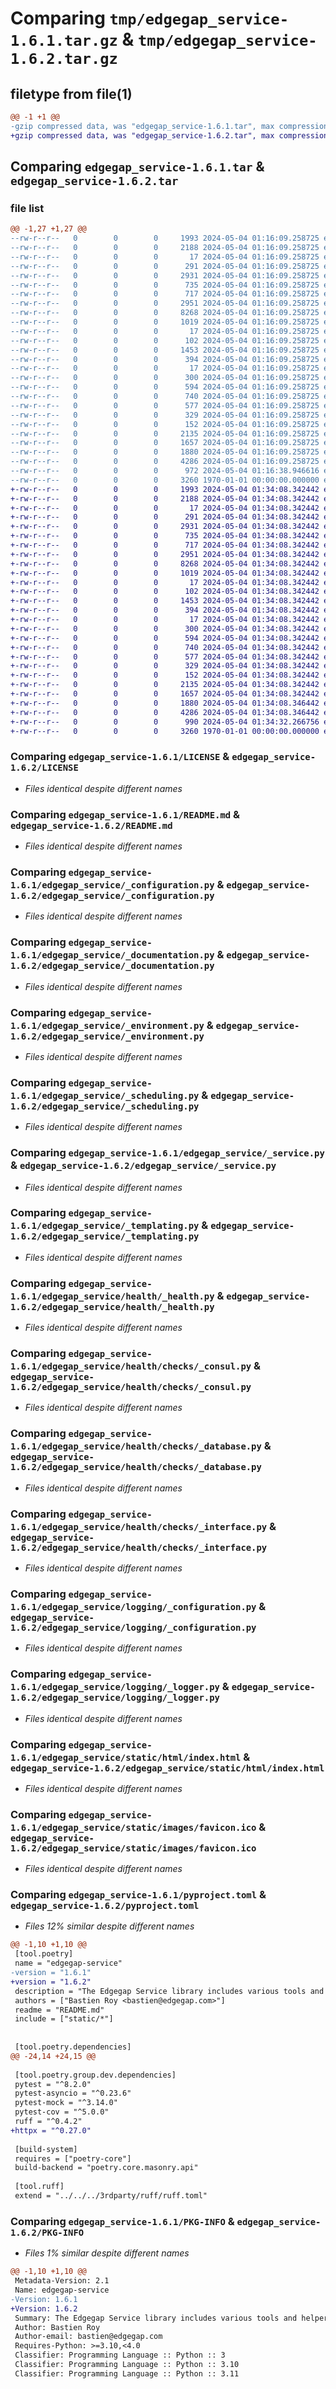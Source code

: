 # Comparing `tmp/edgegap_service-1.6.1.tar.gz` & `tmp/edgegap_service-1.6.2.tar.gz`

## filetype from file(1)

```diff
@@ -1 +1 @@
-gzip compressed data, was "edgegap_service-1.6.1.tar", max compression
+gzip compressed data, was "edgegap_service-1.6.2.tar", max compression
```

## Comparing `edgegap_service-1.6.1.tar` & `edgegap_service-1.6.2.tar`

### file list

```diff
@@ -1,27 +1,27 @@
--rw-r--r--   0        0        0     1993 2024-05-04 01:16:09.258725 edgegap_service-1.6.1/LICENSE
--rw-r--r--   0        0        0     2188 2024-05-04 01:16:09.258725 edgegap_service-1.6.1/README.md
--rw-r--r--   0        0        0       17 2024-05-04 01:16:09.258725 edgegap_service-1.6.1/edgegap_service/BUILD
--rw-r--r--   0        0        0      291 2024-05-04 01:16:09.258725 edgegap_service-1.6.1/edgegap_service/__init__.py
--rw-r--r--   0        0        0     2931 2024-05-04 01:16:09.258725 edgegap_service-1.6.1/edgegap_service/_configuration.py
--rw-r--r--   0        0        0      735 2024-05-04 01:16:09.258725 edgegap_service-1.6.1/edgegap_service/_documentation.py
--rw-r--r--   0        0        0      717 2024-05-04 01:16:09.258725 edgegap_service-1.6.1/edgegap_service/_environment.py
--rw-r--r--   0        0        0     2951 2024-05-04 01:16:09.258725 edgegap_service-1.6.1/edgegap_service/_scheduling.py
--rw-r--r--   0        0        0     8268 2024-05-04 01:16:09.258725 edgegap_service-1.6.1/edgegap_service/_service.py
--rw-r--r--   0        0        0     1019 2024-05-04 01:16:09.258725 edgegap_service-1.6.1/edgegap_service/_templating.py
--rw-r--r--   0        0        0       17 2024-05-04 01:16:09.258725 edgegap_service-1.6.1/edgegap_service/health/BUILD
--rw-r--r--   0        0        0      102 2024-05-04 01:16:09.258725 edgegap_service-1.6.1/edgegap_service/health/__init__.py
--rw-r--r--   0        0        0     1453 2024-05-04 01:16:09.258725 edgegap_service-1.6.1/edgegap_service/health/_health.py
--rw-r--r--   0        0        0      394 2024-05-04 01:16:09.258725 edgegap_service-1.6.1/edgegap_service/health/_model.py
--rw-r--r--   0        0        0       17 2024-05-04 01:16:09.258725 edgegap_service-1.6.1/edgegap_service/health/checks/BUILD
--rw-r--r--   0        0        0      300 2024-05-04 01:16:09.258725 edgegap_service-1.6.1/edgegap_service/health/checks/__init__.py
--rw-r--r--   0        0        0      594 2024-05-04 01:16:09.258725 edgegap_service-1.6.1/edgegap_service/health/checks/_consul.py
--rw-r--r--   0        0        0      740 2024-05-04 01:16:09.258725 edgegap_service-1.6.1/edgegap_service/health/checks/_database.py
--rw-r--r--   0        0        0      577 2024-05-04 01:16:09.258725 edgegap_service-1.6.1/edgegap_service/health/checks/_interface.py
--rw-r--r--   0        0        0      329 2024-05-04 01:16:09.258725 edgegap_service-1.6.1/edgegap_service/health/checks/_model.py
--rw-r--r--   0        0        0      152 2024-05-04 01:16:09.258725 edgegap_service-1.6.1/edgegap_service/logging/__init__.py
--rw-r--r--   0        0        0     2135 2024-05-04 01:16:09.258725 edgegap_service-1.6.1/edgegap_service/logging/_configuration.py
--rw-r--r--   0        0        0     1657 2024-05-04 01:16:09.258725 edgegap_service-1.6.1/edgegap_service/logging/_logger.py
--rw-r--r--   0        0        0     1880 2024-05-04 01:16:09.258725 edgegap_service-1.6.1/edgegap_service/static/html/index.html
--rw-r--r--   0        0        0     4286 2024-05-04 01:16:09.258725 edgegap_service-1.6.1/edgegap_service/static/images/favicon.ico
--rw-r--r--   0        0        0      972 2024-05-04 01:16:38.946616 edgegap_service-1.6.1/pyproject.toml
--rw-r--r--   0        0        0     3260 1970-01-01 00:00:00.000000 edgegap_service-1.6.1/PKG-INFO
+-rw-r--r--   0        0        0     1993 2024-05-04 01:34:08.342442 edgegap_service-1.6.2/LICENSE
+-rw-r--r--   0        0        0     2188 2024-05-04 01:34:08.342442 edgegap_service-1.6.2/README.md
+-rw-r--r--   0        0        0       17 2024-05-04 01:34:08.342442 edgegap_service-1.6.2/edgegap_service/BUILD
+-rw-r--r--   0        0        0      291 2024-05-04 01:34:08.342442 edgegap_service-1.6.2/edgegap_service/__init__.py
+-rw-r--r--   0        0        0     2931 2024-05-04 01:34:08.342442 edgegap_service-1.6.2/edgegap_service/_configuration.py
+-rw-r--r--   0        0        0      735 2024-05-04 01:34:08.342442 edgegap_service-1.6.2/edgegap_service/_documentation.py
+-rw-r--r--   0        0        0      717 2024-05-04 01:34:08.342442 edgegap_service-1.6.2/edgegap_service/_environment.py
+-rw-r--r--   0        0        0     2951 2024-05-04 01:34:08.342442 edgegap_service-1.6.2/edgegap_service/_scheduling.py
+-rw-r--r--   0        0        0     8268 2024-05-04 01:34:08.342442 edgegap_service-1.6.2/edgegap_service/_service.py
+-rw-r--r--   0        0        0     1019 2024-05-04 01:34:08.342442 edgegap_service-1.6.2/edgegap_service/_templating.py
+-rw-r--r--   0        0        0       17 2024-05-04 01:34:08.342442 edgegap_service-1.6.2/edgegap_service/health/BUILD
+-rw-r--r--   0        0        0      102 2024-05-04 01:34:08.342442 edgegap_service-1.6.2/edgegap_service/health/__init__.py
+-rw-r--r--   0        0        0     1453 2024-05-04 01:34:08.342442 edgegap_service-1.6.2/edgegap_service/health/_health.py
+-rw-r--r--   0        0        0      394 2024-05-04 01:34:08.342442 edgegap_service-1.6.2/edgegap_service/health/_model.py
+-rw-r--r--   0        0        0       17 2024-05-04 01:34:08.342442 edgegap_service-1.6.2/edgegap_service/health/checks/BUILD
+-rw-r--r--   0        0        0      300 2024-05-04 01:34:08.342442 edgegap_service-1.6.2/edgegap_service/health/checks/__init__.py
+-rw-r--r--   0        0        0      594 2024-05-04 01:34:08.342442 edgegap_service-1.6.2/edgegap_service/health/checks/_consul.py
+-rw-r--r--   0        0        0      740 2024-05-04 01:34:08.342442 edgegap_service-1.6.2/edgegap_service/health/checks/_database.py
+-rw-r--r--   0        0        0      577 2024-05-04 01:34:08.342442 edgegap_service-1.6.2/edgegap_service/health/checks/_interface.py
+-rw-r--r--   0        0        0      329 2024-05-04 01:34:08.342442 edgegap_service-1.6.2/edgegap_service/health/checks/_model.py
+-rw-r--r--   0        0        0      152 2024-05-04 01:34:08.342442 edgegap_service-1.6.2/edgegap_service/logging/__init__.py
+-rw-r--r--   0        0        0     2135 2024-05-04 01:34:08.342442 edgegap_service-1.6.2/edgegap_service/logging/_configuration.py
+-rw-r--r--   0        0        0     1657 2024-05-04 01:34:08.342442 edgegap_service-1.6.2/edgegap_service/logging/_logger.py
+-rw-r--r--   0        0        0     1880 2024-05-04 01:34:08.346442 edgegap_service-1.6.2/edgegap_service/static/html/index.html
+-rw-r--r--   0        0        0     4286 2024-05-04 01:34:08.346442 edgegap_service-1.6.2/edgegap_service/static/images/favicon.ico
+-rw-r--r--   0        0        0      990 2024-05-04 01:34:32.266756 edgegap_service-1.6.2/pyproject.toml
+-rw-r--r--   0        0        0     3260 1970-01-01 00:00:00.000000 edgegap_service-1.6.2/PKG-INFO
```

### Comparing `edgegap_service-1.6.1/LICENSE` & `edgegap_service-1.6.2/LICENSE`

 * *Files identical despite different names*

### Comparing `edgegap_service-1.6.1/README.md` & `edgegap_service-1.6.2/README.md`

 * *Files identical despite different names*

### Comparing `edgegap_service-1.6.1/edgegap_service/_configuration.py` & `edgegap_service-1.6.2/edgegap_service/_configuration.py`

 * *Files identical despite different names*

### Comparing `edgegap_service-1.6.1/edgegap_service/_documentation.py` & `edgegap_service-1.6.2/edgegap_service/_documentation.py`

 * *Files identical despite different names*

### Comparing `edgegap_service-1.6.1/edgegap_service/_environment.py` & `edgegap_service-1.6.2/edgegap_service/_environment.py`

 * *Files identical despite different names*

### Comparing `edgegap_service-1.6.1/edgegap_service/_scheduling.py` & `edgegap_service-1.6.2/edgegap_service/_scheduling.py`

 * *Files identical despite different names*

### Comparing `edgegap_service-1.6.1/edgegap_service/_service.py` & `edgegap_service-1.6.2/edgegap_service/_service.py`

 * *Files identical despite different names*

### Comparing `edgegap_service-1.6.1/edgegap_service/_templating.py` & `edgegap_service-1.6.2/edgegap_service/_templating.py`

 * *Files identical despite different names*

### Comparing `edgegap_service-1.6.1/edgegap_service/health/_health.py` & `edgegap_service-1.6.2/edgegap_service/health/_health.py`

 * *Files identical despite different names*

### Comparing `edgegap_service-1.6.1/edgegap_service/health/checks/_consul.py` & `edgegap_service-1.6.2/edgegap_service/health/checks/_consul.py`

 * *Files identical despite different names*

### Comparing `edgegap_service-1.6.1/edgegap_service/health/checks/_database.py` & `edgegap_service-1.6.2/edgegap_service/health/checks/_database.py`

 * *Files identical despite different names*

### Comparing `edgegap_service-1.6.1/edgegap_service/health/checks/_interface.py` & `edgegap_service-1.6.2/edgegap_service/health/checks/_interface.py`

 * *Files identical despite different names*

### Comparing `edgegap_service-1.6.1/edgegap_service/logging/_configuration.py` & `edgegap_service-1.6.2/edgegap_service/logging/_configuration.py`

 * *Files identical despite different names*

### Comparing `edgegap_service-1.6.1/edgegap_service/logging/_logger.py` & `edgegap_service-1.6.2/edgegap_service/logging/_logger.py`

 * *Files identical despite different names*

### Comparing `edgegap_service-1.6.1/edgegap_service/static/html/index.html` & `edgegap_service-1.6.2/edgegap_service/static/html/index.html`

 * *Files identical despite different names*

### Comparing `edgegap_service-1.6.1/edgegap_service/static/images/favicon.ico` & `edgegap_service-1.6.2/edgegap_service/static/images/favicon.ico`

 * *Files identical despite different names*

### Comparing `edgegap_service-1.6.1/pyproject.toml` & `edgegap_service-1.6.2/pyproject.toml`

 * *Files 12% similar despite different names*

```diff
@@ -1,10 +1,10 @@
 [tool.poetry]
 name = "edgegap-service"
-version = "1.6.1"
+version = "1.6.2"
 description = "The Edgegap Service library includes various tools and helpers for creating FastAPI Service with easy integration. It is designed for use within the Edgegap organization."
 authors = ["Bastien Roy <bastien@edgegap.com>"]
 readme = "README.md"
 include = ["static/*"]
 
 
 [tool.poetry.dependencies]
@@ -24,14 +24,15 @@
 
 [tool.poetry.group.dev.dependencies]
 pytest = "^8.2.0"
 pytest-asyncio = "^0.23.6"
 pytest-mock = "^3.14.0"
 pytest-cov = "^5.0.0"
 ruff = "^0.4.2"
+httpx = "^0.27.0"
 
 [build-system]
 requires = ["poetry-core"]
 build-backend = "poetry.core.masonry.api"
 
 [tool.ruff]
 extend = "../../../3rdparty/ruff/ruff.toml"
```

### Comparing `edgegap_service-1.6.1/PKG-INFO` & `edgegap_service-1.6.2/PKG-INFO`

 * *Files 1% similar despite different names*

```diff
@@ -1,10 +1,10 @@
 Metadata-Version: 2.1
 Name: edgegap-service
-Version: 1.6.1
+Version: 1.6.2
 Summary: The Edgegap Service library includes various tools and helpers for creating FastAPI Service with easy integration. It is designed for use within the Edgegap organization.
 Author: Bastien Roy
 Author-email: bastien@edgegap.com
 Requires-Python: >=3.10,<4.0
 Classifier: Programming Language :: Python :: 3
 Classifier: Programming Language :: Python :: 3.10
 Classifier: Programming Language :: Python :: 3.11
```

